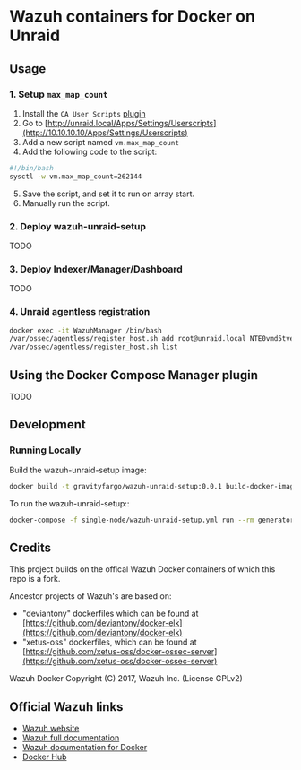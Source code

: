 # Wazuh containers for Docker on Unraid

## Usage
### 1. Setup `max_map_count`
1. Install the `CA User Scripts` [plugin](https://forums.unraid.net/topic/48286-plugin-ca-user-scripts/)
2. Go to [http://unraid.local/Apps/Settings/Userscripts](http://10.10.10.10/Apps/Settings/Userscripts)
3. Add a new script named `vm.max_map_count`
4. Add the following code to the script:

```bash
#!/bin/bash 
sysctl -w vm.max_map_count=262144
```
5. Save the script, and set it to run on array start.
6. Manually run the script.
### 2. Deploy wazuh-unraid-setup
TODO

### 3. Deploy Indexer/Manager/Dashboard
TODO

### 4. Unraid agentless registration

```bash
docker exec -it WazuhManager /bin/bash
/var/ossec/agentless/register_host.sh add root@unraid.local NTE0vmd5tve8tyh_eve
/var/ossec/agentless/register_host.sh list
```
## Using the Docker Compose Manager plugin
TODO

## Development
### Running Locally

Build the wazuh-unraid-setup image:

```bash
docker build -t gravityfargo/wazuh-unraid-setup:0.0.1 build-docker-images/wazuh-unraid-setup --no-cache
```

To run the wazuh-unraid-setup::

```bash
docker-compose -f single-node/wazuh-unraid-setup.yml run --rm generator
```

## Credits
This project builds on the offical Wazuh Docker containers of which this repo is a fork. 

Ancestor projects of Wazuh's are based on:

-   "deviantony" dockerfiles which can be found at [https://github.com/deviantony/docker-elk](https://github.com/deviantony/docker-elk)
-   "xetus-oss" dockerfiles, which can be found at [https://github.com/xetus-oss/docker-ossec-server](https://github.com/xetus-oss/docker-ossec-server)

Wazuh Docker Copyright (C) 2017, Wazuh Inc. (License GPLv2)

## Official Wazuh links

-   [Wazuh website](http://wazuh.com)
-   [Wazuh full documentation](http://documentation.wazuh.com)
-   [Wazuh documentation for Docker](https://documentation.wazuh.com/current/docker/index.html)
-   [Docker Hub](https://hub.docker.com/u/wazuh)
